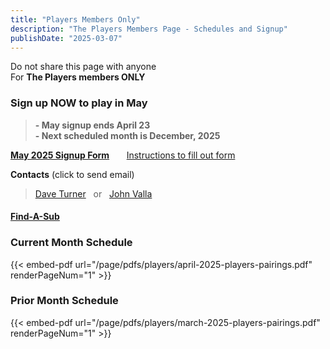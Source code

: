 ```yaml
---
title: "Players Members Only"
description: "The Players Members Page - Schedules and Signup"
publishDate: "2025-03-07"
---
```


Do not share this page with anyone\
For **The Players members ONLY**
### **Sign up NOW to play in May**
>**- May signup ends April 23**\
>**- Next scheduled month is December, 2025**

**[May 2025 Signup Form](/page/groups/players/signup)**  &nbsp;&nbsp;&nbsp;&nbsp;&nbsp;         [Instructions to fill out form](/page/groups/signupprocess)

**Contacts** (click to send email)
>[Dave Turner](mailto:turnerdb1@gmail.com)&nbsp;&nbsp; or &nbsp;&nbsp;[John Valla](mailto:johnrvalla@gmail.com)

#### [Find-A-Sub](mailto:zachsplace_1@msn.com,marc.appleman@gmail.com,rob.audette@yahoo.com,ebaroody@gardall.com,rbeerman@profitmasterdisplays.com,m.bowman@yahoo.com,deebroeman@yahoo.com,cgbrown60@gmail.com,fbutler239@gmail.com,rpchris@gmail.com,mdclayman62@gmail.com,sclements53@hotmail.com,bing11.crosby@gmail.com,Ddescalzi@seabridge.com,dpdoenges@gmail.com,Dubsfore@gmail.com,Brduck1@gmail.com,John@duken.com,fredduy@yahoo.com,jon.fausett@gmail.com,Rfelson@tpgrealty.com,douglasmferguson@gmail.com,ocwoodygill@AOL.com,deglassberg@gmail.com,michael@hpsi.biz,petercgriffith18@gmail.com,parkmodelpro@hotmail.com,Jack@Jthungerford.com,bobjankowitz@gmail.com,Kdjett10@yahoo.com,dickeogh@gmail.com,Drjkibby@gmail.com,jkinney65@gmail.com,meklein25@gmail.com,Hans.Kuss@gmail.com,jlande@genoapartner.com,Johnlane999@gmail.com,Jimlemay6@gmail.com,alan.levi@ATT.net,william.macmillan@td.com,Rsmartin627@gmail.com,Joematlack@msn.com,kmcder03@gmail.com,richmclaughlin@rogers.com,bmiles946@gmail.com,lpellicano82@gmail.com,jphillips109@New.RR.com,jpotenza@rocketmail.com,pulvera@me.com,4JohnRaffo@gmail.com,garyredelman@gmail.com,shirkmark@gmail.com,kensidman@gmail.com,m_Sullivan@att.net,rtabarrini@gmail.com,Doug2272@gmail.com,ptorrisi@me.com,john.trentos@gmail.com,turnerdb1@gmail.com,johnrvalla@gmail.com,Jackvanval@gmail.com,jw62254@aol.com)

### **Current Month Schedule**

{{< embed-pdf url="/page/pdfs/players/april-2025-players-pairings.pdf" renderPageNum="1" >}}

### **Prior Month Schedule**

{{< embed-pdf url="/page/pdfs/players/march-2025-players-pairings.pdf" renderPageNum="1" >}}
